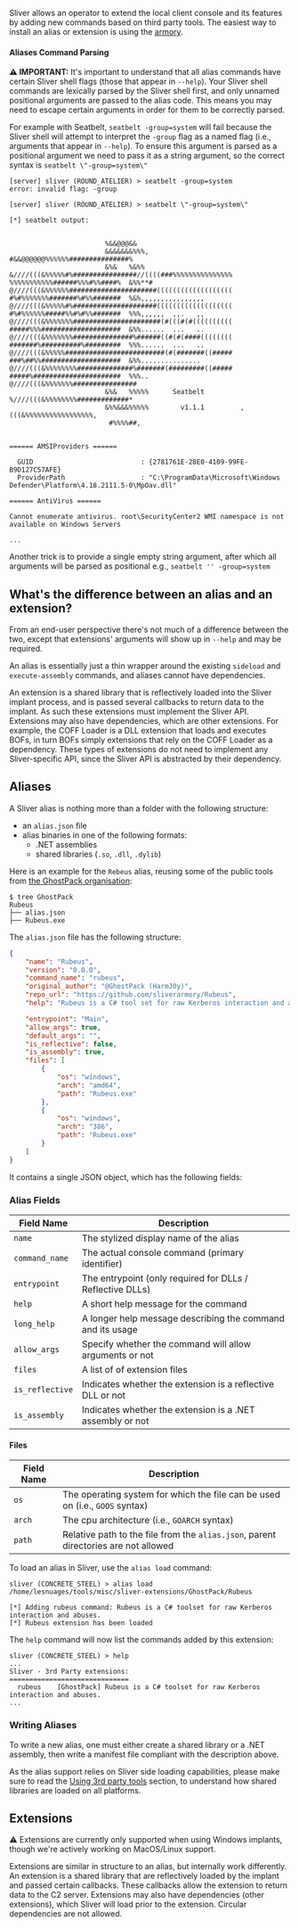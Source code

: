 Sliver allows an operator to extend the local client console and its features by adding new commands based on third party tools. The easiest way to install an alias or extension is using the [armory](https://github.com/BishopFox/sliver/wiki/Armory).

#### Aliases Command Parsing

__⚠️ IMPORTANT:__ It's important to understand that all alias commands have certain Sliver shell flags (those that appear in `--help`). Your Sliver shell commands are lexically parsed by the Sliver shell first, and only unnamed positional arguments are passed to the alias code. This means you may need to escape certain arguments in order for them to be correctly parsed.

For example with Seatbelt, `seatbelt -group=system` will fail because the Sliver shell will attempt to interpret the `-group` flag as a named flag (i.e., arguments that appear in `--help`). To ensure this argument is parsed as a positional argument we need to pass it as a string argument, so the correct syntax is `seatbelt \"-group=system\"`

```
[server] sliver (ROUND_ATELIER) > seatbelt -group=system
error: invalid flag: -group

[server] sliver (ROUND_ATELIER) > seatbelt \"-group=system\"

[*] seatbelt output:


                        %&&@@@&&
                        &&&&&&&%%%,                       #&&@@@@@@%%%%%%###############%
                        &%&   %&%%                        &////(((&%%%%%#%################//((((###%%%%%%%%%%%%%%%
%%%%%%%%%%%######%%%#%%####%  &%%**#                      @////(((&%%%%%%######################(((((((((((((((((((
#%#%%%%%%%#######%#%%#######  %&%,,,,,,,,,,,,,,,,         @////(((&%%%%%#%#####################(((((((((((((((((((
#%#%%%%%%#####%%#%#%%#######  %%%,,,,,,  ,,.   ,,         @////(((&%%%%%%%######################(#(((#(#((((((((((
#####%%%####################  &%%......  ...   ..         @////(((&%%%%%%%###############%######((#(#(####((((((((
#######%##########%#########  %%%......  ...   ..         @////(((&%%%%%#########################(#(#######((#####
###%##%%####################  &%%...............          @////(((&%%%%%%%%##############%#######(#########((#####
#####%######################  %%%..                       @////(((&%%%%%%%################
                        &%&   %%%%%      Seatbelt         %////(((&%%%%%%%%#############*
                        &%%&&&%%%%%        v1.1.1         ,(((&%%%%%%%%%%%%%%%%%,
                         #%%%%##,


====== AMSIProviders ======

  GUID                           : {2781761E-28E0-4109-99FE-B9D127C57AFE}
  ProviderPath                   : "C:\ProgramData\Microsoft\Windows Defender\Platform\4.18.2111.5-0\MpOav.dll"

====== AntiVirus ======

Cannot enumerate antivirus. root\SecurityCenter2 WMI namespace is not available on Windows Servers

...
```

Another trick is to provide a single empty string argument, after which all arguments will be parsed as positional e.g., `seatbelt '' -group=system`

## What's the difference between an alias and an extension? 

From an end-user perspective there's not much of a difference between the two, except that extensions' arguments will show up in `--help` and may be required.

An alias is essentially just a thin wrapper around the existing `sideload` and `execute-assembly` commands, and aliases cannot have dependencies. 

An extension is a shared library that is reflectively loaded into the Sliver implant process, and is passed several callbacks to return data to the implant. As such these extensions must implement the Sliver API. Extensions may also have dependencies, which are other extensions. For example, the COFF Loader is a DLL extension that loads and executes BOFs, in turn BOFs simply extensions that rely on the COFF Loader as a dependency. These types of extensions do not need to implement any Sliver-specific API, since the Sliver API is abstracted by their dependency.

## Aliases

A Sliver alias is nothing more than a folder with the following structure:

- an `alias.json` file
- alias binaries in one of the following formats:
  - .NET assemblies
  - shared libraries (`.so`, `.dll`, `.dylib`)

Here is an example for the `Rebeus` alias, reusing some of the public tools from [the GhostPack organisation](https://github.com/GhostPack):

```
$ tree GhostPack
Rubeus
├── alias.json
├── Rubeus.exe
```

The `alias.json` file has the following structure:

```json
{
    "name": "Rubeus",
    "version": "0.0.0",
    "command_name": "rubeus",
    "original_author": "@GhostPack (HarmJ0y)",
    "repo_url": "https://github.com/sliverarmory/Rubeus",
    "help": "Rubeus is a C# tool set for raw Kerberos interaction and abuses.",

    "entrypoint": "Main",
    "allow_args": true,
    "default_args": "",
    "is_reflective": false,
    "is_assembly": true,
    "files": [
        {
            "os": "windows",
            "arch": "amd64",
            "path": "Rubeus.exe"
        },
        {
            "os": "windows",
            "arch": "386",
            "path": "Rubeus.exe"
        }
    ]
}
```

It contains a single JSON object, which has the following fields:

### Alias Fields

| Field Name | Description |
| ---------- | ----------- |
| `name` | The stylized display name of the alias |
| `command_name` | The actual console command (primary identifier) |
| `entrypoint` | The entrypoint (only required for DLLs / Reflective DLLs) |
| `help` | A short help message for the command |
| `long_help` | A longer help message describing the command and its usage |
| `allow_args` | Specify whether the command will allow arguments or not |
| `files` | A list of of extension files |
| `is_reflective` | Indicates whether the extension is a reflective DLL or not |
| `is_assembly` | Indicates whether the extension is a .NET assembly or not |

#### Files

| Field Name | Description |
| ---------- | ----------- |
| `os` | The operating system for which the file can be used on (i.e., `GOOS` syntax)  |
| `arch` | The cpu architecture (i.e., `GOARCH` syntax) |
| `path` | Relative path to the file from the `alias.json`, parent directories are not allowed |

To load an alias in Sliver, use the `alias load` command:

```
sliver (CONCRETE_STEEL) > alias load /home/lesnuages/tools/misc/sliver-extensions/GhostPack/Rubeus

[*] Adding rubeus command: Rubeus is a C# toolset for raw Kerberos interaction and abuses.
[*] Rubeus extension has been loaded
```

The `help` command will now list the commands added by this extension:

```
sliver (CONCRETE_STEEL) > help
...
Sliver - 3rd Party extensions:
==============================
  rubeus    [GhostPack] Rubeus is a C# toolset for raw Kerberos interaction and abuses.
...
```

### Writing Aliases

To write a new alias, one must either create a shared library or a .NET assembly, then write a manifest file compliant with the description above.

As the alias support relies on Sliver side loading capabilities, please make sure to read the [Using 3rd party tools](https://github.com/BishopFox/sliver/wiki/Using-3rd-party-tools) section, to understand how shared libraries are loaded on all platforms.



## Extensions

⚠️  Extensions are currently only supported when using Windows implants, though we're actively working on MacOS/Linux support.

Extensions are similar in structure to an alias, but internally work differently. An extension is a shared library that are reflectively loaded by the implant and passed certain callbacks. These callbacks allow the extension to return data to the C2 server. Extensions may also have dependencies (other extensions), which Sliver will load prior to the extension. Circular dependencies are not allowed.